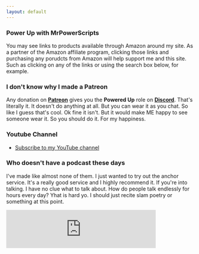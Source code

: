 ```yaml
---
layout: default
---
```


### Power Up with MrPowerScripts

You may see links to products available through Amazon around my site. As a partner of the Amazon affiliate program, clicking those links and purchasing any porudcts from Amazon will help support me and this site. Such as clicking on any of the links or using the search box below, for example.

<script type="text/javascript">
amzn_assoc_placement = "adunit0";
amzn_assoc_search_bar = "true";
amzn_assoc_tracking_id = "mrpowerscript-20";
amzn_assoc_search_bar_position = "bottom";
amzn_assoc_ad_mode = "search";
amzn_assoc_ad_type = "smart";
amzn_assoc_marketplace = "amazon";
amzn_assoc_region = "US";
amzn_assoc_title = "Shop Related Products";
amzn_assoc_default_search_phrase = "electronics";
amzn_assoc_default_category = "All";
amzn_assoc_linkid = "1b97d49c9362b3226c6d6929d609fd71";
</script>
<script src="//z-na.amazon-adsystem.com/widgets/onejs?MarketPlace=US"></script>

### I don't know why I made a Patreon

Any donation on **[Patreon](https://bit.ly/mrps-patreon)** gives you the **Powered Up** role on **[Discord](https://bit.ly/mrps-discord)**. That's literally it. It doesn't do anything at all. But you can wear it as you chat. So like I guess that's cool. Ok fine it isn't. But it would make ME happy to see someone wear it. So you should do it. For my happiness.

### Youtube Channel

- [Subscribe to my YouTube channel](https://bit.ly/mrps-yt-sub)

### Who doesn't have a podcast these days

I've made like almost none of them. I just wanted to try out the anchor service. It's a really good service and I highly recommend it. If you're into talking. I have no clue what to talk about. How do people talk endlessly for hours every day? Yhat is hard yo. I should just recite slam poetry or something at this point.

<iframe src="https://anchor.fm/mrpowerscripts/embed" height="102px" width="400px" frameborder="0" scrolling="no"></iframe>
